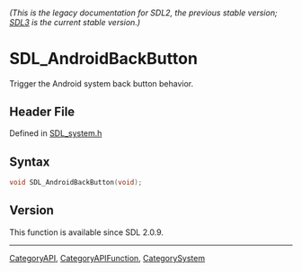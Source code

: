 ###### (This is the legacy documentation for SDL2, the previous stable version; [SDL3](https://wiki.libsdl.org/SDL3/) is the current stable version.)
# SDL_AndroidBackButton

Trigger the Android system back button behavior.

## Header File

Defined in [SDL_system.h](https://github.com/libsdl-org/SDL/blob/SDL2/include/SDL_system.h)

## Syntax

```c
void SDL_AndroidBackButton(void);
```

## Version

This function is available since SDL 2.0.9.

----
[CategoryAPI](CategoryAPI), [CategoryAPIFunction](CategoryAPIFunction), [CategorySystem](CategorySystem)

